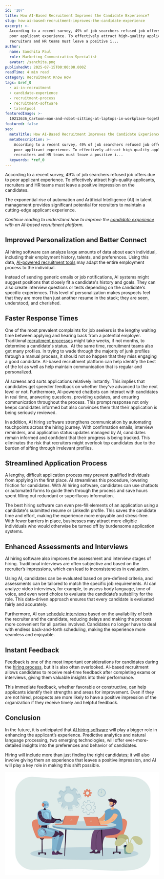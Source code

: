 ```yaml
---
id: '107'
title: How AI-Based Recruitment Improves the Candidate Experience?
slug: how-ai-based-recruitment-improves-the-candidate-experience
excerpt: >-
  According to a recent survey, 49% of job searchers refused job offers due to
  poor applicant experience. To effectively attract high-quality applicants,
  recruiters and HR teams must leave a positive i...
author:
  name: Sanchita Paul
  role: Marketing Communication Specialist
  avatar: /sanchita.png
publishedAt: 2025-07-15T00:00:00.000Z
readTime: 4 min read
category: Recruitment Know How
tags: &ref_0
  - ai-in-recruitment
  - candidate-experience
  - recruitment-process
  - recruitment-software
  - talentpool
featuredImage: >-
  19212636_Cartoon-man-and-robot-sitting-at-laptops-in-workplace-together-scaled.jpg
featured: false
seo:
  metaTitle: How AI-Based Recruitment Improves the Candidate Experience?
  metaDescription: >-
    According to a recent survey, 49% of job searchers refused job offers due to
    poor applicant experience. To effectively attract high-quality applicants,
    recruiters and HR teams must leave a positive i...
  keywords: *ref_0
---
```


According to a recent survey, 49% of job searchers refused job offers due to poor applicant experience. To effectively attract high-quality applicants, recruiters and HR teams must leave a positive impression on the candidates. 

The exponential rise of automation and Artificial Intelligence (AI) in talent management provides significant potential for recruiters to maintain a cutting-edge applicant experience.

_Continue reading to understand how to improve the [candidate experience](https://www.thetalentpool.ai/blogs/actionable-tips-to-improve-candidate-experience/) with an AI-based recruitment platform._

## **Improved Personalization and Better Connect**

AI hiring software can analyze large amounts of data about each individual, including their employment history, talents, and preferences. Using this data, [AI-powered recruitment tools](https://www.thetalentpool.ai/blogs/how-ai-recruitment-software-is-transforming-hiring-a-practical-look-at-its-role-and-impact/) may adapt the entire employment process to the individual.

Instead of sending generic emails or job notifications, AI systems might suggest positions that closely fit a candidate's history and goals. They can also create interview questions or tests depending on the candidate's specific experiences. This level of personalization makes prospects feel that they are more than just another resume in the stack; they are seen, understood, and cherished.

## **Faster Response Times**

One of the most prevalent complaints for job seekers is the lengthy waiting time between applying and hearing back from a potential employer. Traditional [recruitment processes](https://www.thetalentpool.ai/blogs/comprehensive-insight-into-the-end-to-end-recruitment-process/) might take weeks, if not months, to determine a candidate's status.  At the same time, recruitment teams also get many profiles. In trying to wade through the majority of junk profiles through a manual process, it should not so happen that they miss engaging a good candidate. AI-based recruitment platform can help identify the best of the lot as well as help maintain communication that is regular and personalized.

AI screens and sorts applications relatively instantly. This implies that candidates get speedier feedback on whether they've advanced to the next level or not. Furthermore, AI-powered chatbots can interact with candidates in real time, answering questions, providing updates, and ensuring communication throughout the process. This prompt response not only keeps candidates informed but also convinces them that their application is being seriously reviewed.

In addition, AI hiring software strengthens communication by automating touchpoints across the hiring journey. With confirmation emails, interview reminders, and application status updates managed by AI, candidates remain informed and confident that their progress is being tracked. This eliminates the risk that recruiters might overlook top candidates due to the burden of sifting through irrelevant profiles.

## **Streamlined Application Process**

A lengthy, difficult application process may prevent qualified individuals from applying in the first place. AI streamlines this procedure, lowering friction for candidates. With AI hiring software, candidates can use chatbots or automated forms to guide them through the process and save hours spent filling out redundant or superfluous information.

The best hiring software can even pre-fill elements of an application using a candidate's submitted resume or LinkedIn profile. This saves the candidate time and effort, making the experience more enjoyable and stress-free. With fewer barriers in place, businesses may attract more eligible individuals who would otherwise be turned off by burdensome application systems.

## **Enhanced Assessments and Interviews**

AI hiring software also improves the assessment and interview stages of hiring. Traditional interviews are often subjective and based on the recruiter’s impressions, which can lead to inconsistencies in evaluation.

Using AI, candidates can be evaluated based on pre-defined criteria, and assessments can be tailored to match the specific job requirements. AI can analyze video interviews, for example, to assess body language, tone of voice, and even word choice to evaluate the candidate’s suitability for the role. This data-driven approach ensures that every candidate is evaluated fairly and accurately.

Furthermore, AI can [schedule interviews](https://www.thetalentpool.ai/interview-management-software/) based on the availability of both the recruiter and the candidate, reducing delays and making the process more convenient for all parties involved. Candidates no longer have to deal with endless back-and-forth scheduling, making the experience more seamless and enjoyable.

## **Instant Feedback**

Feedback is one of the most important considerations for candidates during the [hiring process](https://www.thetalentpool.ai/blogs/how-artificial-intelligence-changing-hiring-process/), but it is also often overlooked. AI-based recruitment allows candidates to receive real-time feedback after completing exams or interviews, giving them valuable insights into their performance.

This immediate feedback, whether favorable or constructive, can help applicants identify their strengths and areas for improvement. Even if they are not hired, prospects are more likely to have a positive impression of the organization if they receive timely and helpful feedback.

## **Conclusion**

In the future, it is anticipated that [AI hiring software](https://www.thetalentpool.ai/) will play a bigger role in enhancing the applicant’s experience. Predictive analytics and natural language processing, two emerging technologies, will offer ever-more-detailed insights into the preferences and behavior of candidates.

Hiring will include more than just finding the right candidates; it will also involve giving them an experience that leaves a positive impression, and AI will play a key role in making this shift possible.

![](images/19212636_Cartoon-man-and-robot-sitting-at-laptops-in-workplace-together-1024x683.jpg)
